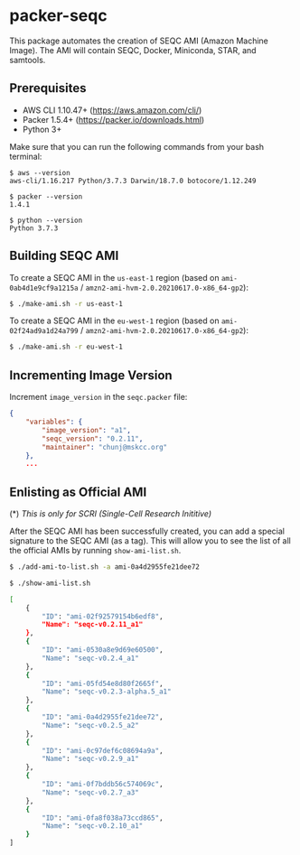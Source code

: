 # packer-seqc

This package automates the creation of SEQC AMI (Amazon Machine Image). The AMI will contain SEQC, Docker, Miniconda, STAR, and samtools.

## Prerequisites

- AWS CLI 1.10.47+ (https://aws.amazon.com/cli/)
- Packer 1.5.4+ (https://packer.io/downloads.html)
- Python 3+

Make sure that you can run the following commands from your bash terminal:

```
$ aws --version
aws-cli/1.16.217 Python/3.7.3 Darwin/18.7.0 botocore/1.12.249

$ packer --version
1.4.1

$ python --version
Python 3.7.3
```

## Building SEQC AMI

To create a SEQC AMI in the `us-east-1` region (based on `ami-0ab4d1e9cf9a1215a` / `amzn2-ami-hvm-2.0.20210617.0-x86_64-gp2`):

```bash
$ ./make-ami.sh -r us-east-1
```

To create a SEQC AMI in the `eu-west-1` region (based on `ami-02f24ad9a1d24a799` / `amzn2-ami-hvm-2.0.20210617.0-x86_64-gp2`):

```bash
$ ./make-ami.sh -r eu-west-1
```

## Incrementing Image Version

Increment `image_version` in the `seqc.packer` file:

```json
{
    "variables": {
        "image_version": "a1",
        "seqc_version": "0.2.11",
        "maintainer": "chunj@mskcc.org"
    },
    ...
```

## Enlisting as Official AMI

(*) _This is only for SCRI (Single-Cell Research Inititive)_

After the SEQC AMI has been successfully created, you can add a special signature to the SEQC AMI (as a tag). This will allow you to see the list of all the official AMIs by running `show-ami-list.sh`.

```bash
$ ./add-ami-to-list.sh -a ami-0a4d2955fe21dee72
```

```bash
$ ./show-ami-list.sh

[
    {
        "ID": "ami-02f92579154b6edf8",
        "Name": "seqc-v0.2.11_a1"
    },
    {
        "ID": "ami-0530a8e9d69e60500",
        "Name": "seqc-v0.2.4_a1"
    },
    {
        "ID": "ami-05fd54e8d80f2665f",
        "Name": "seqc-v0.2.3-alpha.5_a1"
    },
    {
        "ID": "ami-0a4d2955fe21dee72",
        "Name": "seqc-v0.2.5_a2"
    },
    {
        "ID": "ami-0c97def6c08694a9a",
        "Name": "seqc-v0.2.9_a1"
    },
    {
        "ID": "ami-0f7bddb56c574069c",
        "Name": "seqc-v0.2.7_a3"
    },
    {
        "ID": "ami-0fa8f038a73ccd865",
        "Name": "seqc-v0.2.10_a1"
    }
]
```
